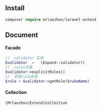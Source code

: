 ## Install
```php
composer require mrlaozhou/laravel-extend
```

## Document

#### Facade
```php
//  validator 实例
$validator  =   \Expand::validator() 
//  rules列表
$validator->explicitRules()
//  获取rule实例
$rule = $validator->getRule($rukeName)
```

#### Collection
```php
\Mrlaozhou\Extend\Collection
```
